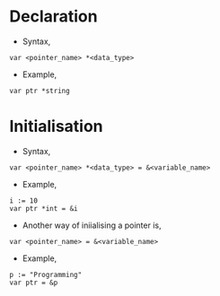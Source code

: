 # Declaration ##

* Syntax,

```
var <pointer_name> *<data_type>
```

* Example,

```
var ptr *string
```



# Initialisation #

* Syntax, 

```
var <pointer_name> *<data_type> = &<variable_name>
```

* Example,

```
i := 10
var ptr *int = &i
```

* Another way of iniialising a pointer is, 

```
var <pointer_name> = &<variable_name>
```

* Example,

```
p := "Programming"
var ptr = &p
```
